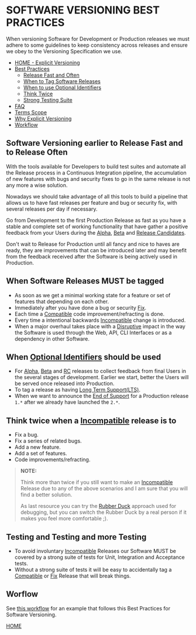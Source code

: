 # SOFTWARE VERSIONING BEST PRACTICES

When versioning Software for Development or Production releases we must adhere to some guidelines to keep consistency
across releases and ensure we obey to the Versioning Specification we use.

* [HOME - Explicit Versioning](README.md)
* [Best Practices](BEST_PRACTICES.md)
    + [Release Fast and Often](#software-versioning-earlier-to-release-fast-and-torelease-often)
    + [When to Tag Software Releases](#when-software-releases-must-be-tagged)
    + [When to use Optional Identifiers](#when-optional-identifiers-should-be-used)
    + [Think Twice](#think-twice-when-a-incompatible-release-is-to)
    + [Strong Testing Suite](#testing-and-testing-and-more-testing)
* [FAQ](FAQ.md)
* [Terms Scope](TERMS_SCOPE.md)
* [Why Explicit Versioning](WHY.md)
* [Workflow](WORKFLOW.md)


## Software Versioning earlier to Release Fast and to Release Often

With the tools available for Developers to build test suites and automate all the Release process in a Continuous
Integration pipeline, the accumulation of new features with bugs and security fixes to go in the same release is not
any more a wise solution.

Nowadays we should take advantage of all this tools to build a pipeline that allows us to have fast releases per feature
and bug or security fix, with several releases per day if necessary.

Go from Development to the first Production Release as fast as you have a stable and complete set of working
functionality that have gather a positive feedback from your Users during the [Alpha](TERMS_SCOPE.md#alpha), [Beta](TERMS_SCOPE.md#beta) and [Release Candidates](TERMS_SCOPE.md#rc-or-release-candidate).

Don't wait to Release for Production until all fancy and nice to haves are ready, they are improvements that can be
introduced later and may benefit from the feedback received after the Software is being actively used in Production.


## When Software Releases MUST be tagged

* As soon as we get a minimal working state for a feature or set of features that depending on each other.
* Immediately after you have done a bug or security [Fix](TERMS_SCOPE.md#fix).
* Each time a [Compatible](TERMS_SCOPE.md#compatible) code improvement/refracting is done.
* Every time a intentional backwards [Incompatible](TERMS_SCOPE.md#incompatible) change is introduced.
* When a major overhaul takes place with a [Disruptive](TERMS_SCOPE.md#disruptive) impact in the way the Software is used through the Web, API, CLI
    Interfaces or as a dependency in other Software.

## When [Optional Identifiers](README.md#optional-identifiers) should be used

* For [Alpha](TERMS_SCOPE.md#alpha), [Beta](TERMS_SCOPE.md#beta) and [RC](TERMS_SCOPE.md#rc-or-release-candidate) releases to collect feedback from final Users in the several stages of development. Earlier we
    start, better the Users will be served once released into Production.
* To tag a release as having [Long Term Support(LTS)](TERMS_SCOPE.md#lts-or-long-term-support).
* When we want to announce the [End of Support](TERMS_SCOPER.md#eos-or-end-of-support) for a Production release `1.*` after we already have launched the `2.*`.

## Think twice when a [Incompatible](TERMS_SCOPE.md#incompatible) release is to

* Fix a bug.
* Fix a series of related bugs.
* Add a new feature.
* Add a set of features.
* Code improvements/refracting.

>**NOTE:**
>
> Think more than twice if you still want to make an [Incompatible](TERMS_SCOPE.md#incompatible) Release due to any of the above scenarios and I am
>   sure that you will find a better solution.
>
> As last resource you can try the [Rubber Duck](https://rubberduckdebugging.com/) approach used for debugging, but you can switch the Rubber Duck by a real person
>   if it makes you feel more comfortable ;).


## Testing and Testing and more Testing

* To avoid involuntary [Incompatible](TERMS_SCOPE.md#incompatible) Releases our Software MUST be covered by a strong suite of tests for Unit, Integration and Acceptance tests.
* Without a strong suite of tests it will be easy to accidentally tag a [Compatible](TERMS_SCOPE.md#compatible) or [Fix](TERMS_SCOPE.md#fix) Release that will break things.


## Worflow

See [this workflow](WORKFLOW.md) for an example that follows this Best Practices for Software Versioning.


[HOME](README.md)
